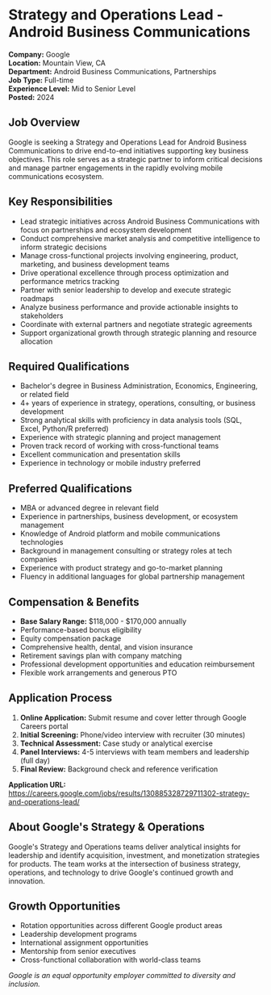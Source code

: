 # Strategy and Operations Lead - Android Business Communications
**Company:** Google  
**Location:** Mountain View, CA  
**Department:** Android Business Communications, Partnerships  
**Job Type:** Full-time  
**Experience Level:** Mid to Senior Level  
**Posted:** 2024  

## Job Overview
Google is seeking a Strategy and Operations Lead for Android Business Communications to drive end-to-end initiatives supporting key business objectives. This role serves as a strategic partner to inform critical decisions and manage partner engagements in the rapidly evolving mobile communications ecosystem.

## Key Responsibilities
- Lead strategic initiatives across Android Business Communications with focus on partnerships and ecosystem development
- Conduct comprehensive market analysis and competitive intelligence to inform strategic decisions
- Manage cross-functional projects involving engineering, product, marketing, and business development teams
- Drive operational excellence through process optimization and performance metrics tracking
- Partner with senior leadership to develop and execute strategic roadmaps
- Analyze business performance and provide actionable insights to stakeholders
- Coordinate with external partners and negotiate strategic agreements
- Support organizational growth through strategic planning and resource allocation

## Required Qualifications
- Bachelor's degree in Business Administration, Economics, Engineering, or related field
- 4+ years of experience in strategy, operations, consulting, or business development
- Strong analytical skills with proficiency in data analysis tools (SQL, Excel, Python/R preferred)
- Experience with strategic planning and project management
- Proven track record of working with cross-functional teams
- Excellent communication and presentation skills
- Experience in technology or mobile industry preferred

## Preferred Qualifications
- MBA or advanced degree in relevant field
- Experience in partnerships, business development, or ecosystem management
- Knowledge of Android platform and mobile communications technologies
- Background in management consulting or strategy roles at tech companies
- Experience with product strategy and go-to-market planning
- Fluency in additional languages for global partnership management

## Compensation & Benefits
- **Base Salary Range:** $118,000 - $170,000 annually
- Performance-based bonus eligibility
- Equity compensation package
- Comprehensive health, dental, and vision insurance
- Retirement savings plan with company matching
- Professional development opportunities and education reimbursement
- Flexible work arrangements and generous PTO

## Application Process
1. **Online Application:** Submit resume and cover letter through Google Careers portal
2. **Initial Screening:** Phone/video interview with recruiter (30 minutes)
3. **Technical Assessment:** Case study or analytical exercise
4. **Panel Interviews:** 4-5 interviews with team members and leadership (full day)
5. **Final Review:** Background check and reference verification

**Application URL:** https://careers.google.com/jobs/results/130885328729711302-strategy-and-operations-lead/

## About Google's Strategy & Operations
Google's Strategy and Operations teams deliver analytical insights for leadership and identify acquisition, investment, and monetization strategies for products. The team works at the intersection of business strategy, operations, and technology to drive Google's continued growth and innovation.

## Growth Opportunities
- Rotation opportunities across different Google product areas
- Leadership development programs
- International assignment opportunities
- Mentorship from senior executives
- Cross-functional collaboration with world-class teams

*Google is an equal opportunity employer committed to diversity and inclusion.*